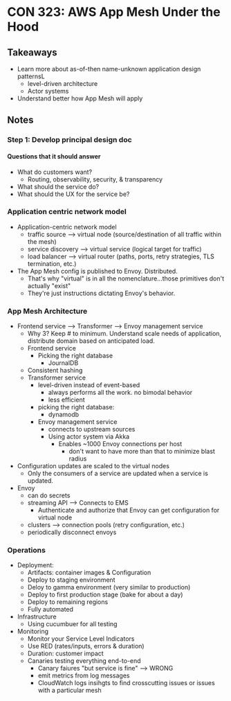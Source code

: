 # CON 323: AWS App Mesh Under the Hood

## Takeaways

- Learn more about as-of-then name-unknown application design patternsL
  - level-driven architecture
  - Actor systems
- Understand better how App Mesh will apply

## Notes

### Step 1: Develop principal design doc

#### Questions that it should answer

- What do customers want?
  - Routing, observability, security, & transparency
- What should the service do?
- What should the UX for the service be?

### Application centric network model

- Application-centric network model
  - traffic source --> virtual node (source/destination of all traffic within the mesh)
  - service discovery --> virtual service (logical target for traffic)
  - load balancer --> virtual router (paths, ports, retry strategies, TLS termination, etc.)
- The App Mesh config is published to Envoy. Distributed.
  - That's why "virtual" is in all the nomenclature...those primitives don't actually "exist"
  - They're just instructions dictating Envoy's behavior.

### App Mesh Architecture

- Frontend service --> Transformer --> Envoy management service
  - Why 3? Keep # to minimum. Understand scale needs of application, distribute domain based on anticipated load.
  - Frontend service
    - Picking the right database
      - JournalDB
  - Consistent hashing
  - Transformer service
    - level-driven instead of event-based
      - always performs all the work. no bimodal behavior
      - less efficient
    - picking the right database:
      - dynamodb
    - Envoy management service
      - connects to upstream sources
      - Using actor system via Akka
        - Enables ~1000 Envoy connections per host
          - don't want to have more than that to minimize blast radius
- Configuration updates are scaled to the virtual nodes
  - Only the consumers of a service are updated when a service is updated.
- Envoy
  - can do secrets
  - streaming API --> Connects to EMS
    - Authenticate and authorize that Envoy can get configuration for virtual node
  - clusters --> connection pools (retry configuration, etc.)
  - periodically disconnect envoys

### Operations

- Deployment:
  - Artifacts: container images & Configuration
  - Deploy to staging environment
  - Deloy to gamma environment (very similar to production)
  - Deploy to first production stage (bake for about a day)
  - Deploy to remaining regions
  - Fully automated
- Infrastructure
  - Using cucumbuer for all testing
- Monitoring
  - Monitor your Service Level Indicators
  - Use RED (rates/inputs, errors & duration)
  - Duration: customer impact
  - Canaries testing everything end-to-end
    - Canary faiures "but service is fine" --> WRONG
    - emit metrics from log messages
    - CloudWatch logs insihgts to find crosscutting issues or issues with a particular mesh
